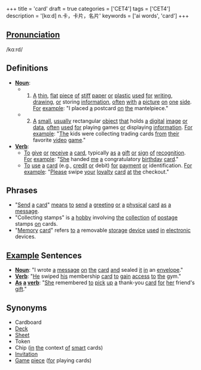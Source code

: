 +++
title = 'card'
draft = true
categories = ['CET4']
tags = ['CET4']
description = '[kɑːd] n.卡，卡片，名片'
keywords = ['ai words', 'card']
+++

## [Pronunciation](/en/post/pronunciation/)
/kɑːrd/

## Definitions
- **[Noun](/en/post/noun/)**: 
    - 1. [A](/en/post/a/) [thin](/en/post/thin/), [flat](/en/post/flat/) [piece](/en/post/piece/) [of](/en/post/of/) [stiff](/en/post/stiff/) [paper](/en/post/paper/) [or](/en/post/or/) [plastic](/en/post/plastic/) [used](/en/post/used/) [for](/en/post/for/) [writing](/en/post/writing/), [drawing](/en/post/drawing/), [or](/en/post/or/) storing [information](/en/post/information/), [often](/en/post/often/) [with](/en/post/with/) [a](/en/post/a/) [picture](/en/post/picture/) [on](/en/post/on/) [one](/en/post/one/) [side](/en/post/side/). [For](/en/post/for/) [example](/en/post/example/): "I placed [a](/en/post/a/) postcard [on](/en/post/on/) [the](/en/post/the/) mantelpiece."
    - 2. [A](/en/post/a/) [small](/en/post/small/), [usually](/en/post/usually/) rectangular [object](/en/post/object/) [that](/en/post/that/) holds [a](/en/post/a/) [digital](/en/post/digital/) [image](/en/post/image/) [or](/en/post/or/) [data](/en/post/data/), [often](/en/post/often/) [used](/en/post/used/) [for](/en/post/for/) playing games [or](/en/post/or/) displaying [information](/en/post/information/). [For](/en/post/for/) [example](/en/post/example/): "[The](/en/post/the/) kids were collecting trading cards [from](/en/post/from/) [their](/en/post/their/) favorite [video](/en/post/video/) [game](/en/post/game/)."
- **[Verb](/en/post/verb/)**: 
    - [To](/en/post/to/) [give](/en/post/give/) [or](/en/post/or/) [receive](/en/post/receive/) [a](/en/post/a/) [card](/en/post/card/), typically [as](/en/post/as/) [a](/en/post/a/) [gift](/en/post/gift/) [or](/en/post/or/) [sign](/en/post/sign/) [of](/en/post/of/) [recognition](/en/post/recognition/). [For](/en/post/for/) [example](/en/post/example/): "[She](/en/post/she/) handed [me](/en/post/me/) [a](/en/post/a/) congratulatory [birthday](/en/post/birthday/) [card](/en/post/card/)."
    - [To](/en/post/to/) [use](/en/post/use/) [a](/en/post/a/) [card](/en/post/card/) (e.g., [credit](/en/post/credit/) [or](/en/post/or/) debit) [for](/en/post/for/) [payment](/en/post/payment/) [or](/en/post/or/) identification. [For](/en/post/for/) [example](/en/post/example/): "[Please](/en/post/please/) swipe [your](/en/post/your/) [loyalty](/en/post/loyalty/) [card](/en/post/card/) [at](/en/post/at/) [the](/en/post/the/) checkout."

## Phrases
- "[Send](/en/post/send/) [a](/en/post/a/) [card](/en/post/card/)" [means](/en/post/means/) [to](/en/post/to/) [send](/en/post/send/) [a](/en/post/a/) [greeting](/en/post/greeting/) [or](/en/post/or/) [a](/en/post/a/) [physical](/en/post/physical/) [card](/en/post/card/) [as](/en/post/as/) [a](/en/post/a/) [message](/en/post/message/).
- "Collecting stamps" is [a](/en/post/a/) [hobby](/en/post/hobby/) involving [the](/en/post/the/) [collection](/en/post/collection/) [of](/en/post/of/) [postage](/en/post/postage/) stamps [on](/en/post/on/) cards.
- "[Memory](/en/post/memory/) [card](/en/post/card/)" refers [to](/en/post/to/) [a](/en/post/a/) removable [storage](/en/post/storage/) [device](/en/post/device/) [used](/en/post/used/) [in](/en/post/in/) [electronic](/en/post/electronic/) devices.

## [Example](/en/post/example/) Sentences
- **[Noun](/en/post/noun/)**: "I wrote [a](/en/post/a/) [message](/en/post/message/) [on](/en/post/on/) [the](/en/post/the/) [card](/en/post/card/) [and](/en/post/and/) sealed [it](/en/post/it/) [in](/en/post/in/) an [envelope](/en/post/envelope/)."
- **[Verb](/en/post/verb/)**: "[He](/en/post/he/) swiped [his](/en/post/his/) membership [card](/en/post/card/) [to](/en/post/to/) [gain](/en/post/gain/) [access](/en/post/access/) [to](/en/post/to/) [the](/en/post/the/) gym."
- **[As](/en/post/as/) [a](/en/post/a/) [verb](/en/post/verb/)**: "[She](/en/post/she/) remembered [to](/en/post/to/) [pick](/en/post/pick/) [up](/en/post/up/) [a](/en/post/a/) thank-you [card](/en/post/card/) [for](/en/post/for/) [her](/en/post/her/) friend's [gift](/en/post/gift/)."

## Synonyms
- Cardboard
- [Deck](/en/post/deck/)
- [Sheet](/en/post/sheet/)
- Token
- Chip ([in](/en/post/in/) [the](/en/post/the/) context [of](/en/post/of/) [smart](/en/post/smart/) cards)
- [Invitation](/en/post/invitation/)
- [Game](/en/post/game/) [piece](/en/post/piece/) ([for](/en/post/for/) playing cards)
